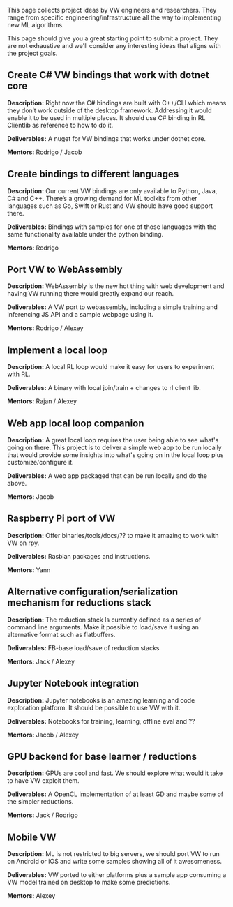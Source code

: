 This page collects project ideas by VW engineers and researchers. They range from specific engineering/infrastructure all the way to implementing new ML algorithms.

This page should give you a great starting point to submit a project. They are not exhaustive and we'll consider any interesting ideas that aligns with the project goals.

## Create C# VW bindings that work with dotnet core
**Description:** Right now the C# bindings are built with C++/CLI which means they don’t work outside of the desktop framework. Addressing it would enable it to be used in multiple places. It should use C# binding in RL Clientlib as reference to how to do it.

**Deliverables:** A nuget for VW bindings that works under dotnet core.

**Mentors:** Rodrigo / Jacob
 
## Create bindings to different languages
**Description:** Our current VW bindings are only available to Python, Java, C# and C++. There’s a growing demand for ML toolkits from other languages such as Go, Swift or Rust and VW should have good support there.

**Deliverables:** Bindings with samples for one of those languages with the same functionality available under the python binding.

**Mentors:** Rodrigo
 
## Port VW to WebAssembly
**Description:** WebAssembly is the new hot thing with web development and having VW running there would greatly expand our reach.

**Deliverables:** A VW port to webassembly, including a simple training and inferencing JS API and a sample webpage using it.

**Mentors:** Rodrigo / Alexey
 
## Implement a local loop
**Description:** A local RL loop would make it easy for users to experiment with RL.

**Deliverables:** A binary with local join/train + changes to rl client lib.

**Mentors:** Rajan / Alexey

## Web app local loop companion
**Description:** A great local loop requires the user being able to see what's going on there. This project is to deliver a simple web app to be run locally that would provide some insights into what's going on in the local loop plus customize/configure it.

**Deliverables:** A web app packaged that can be run locally and do the above.

**Mentors:** Jacob

## Raspberry Pi port of VW
**Description:** Offer binaries/tools/docs/?? to make it amazing to work with VW on rpy.

**Deliverables:** Rasbian packages and instructions.

**Mentors:** Yann

## Alternative configuration/serialization mechanism for reductions stack
**Description:** The reduction stack Is currently defined as a series of command line arguments. Make it possible to load/save it using an alternative format such as flatbuffers.

**Deliverables:** FB-base load/save of reduction stacks

**Mentors:** Jack / Alexey

## Jupyter Notebook integration
**Description:** Jupyter notebooks is an amazing learning and code exploration platform. It should be possible to use VW with it.

**Deliverables:** Notebooks for training, learning, offline eval and ??

**Mentors:** Jacob / Alexey

## GPU backend for base learner / reductions
**Description:** GPUs are cool and fast. We should explore what would it take to have VW exploit them.

**Deliverables:** A OpenCL implementation of at least GD and maybe some of the simpler reductions.

**Mentors:** Jack / Rodrigo

## Mobile VW
**Description:** ML is not restricted to big servers, we should port VW to run on Android or iOS and write some samples showing all of it awesomeness.

**Deliverables:** VW ported to either platforms plus a sample app consuming a VW model trained on desktop to make some predictions.

**Mentors:** Alexey